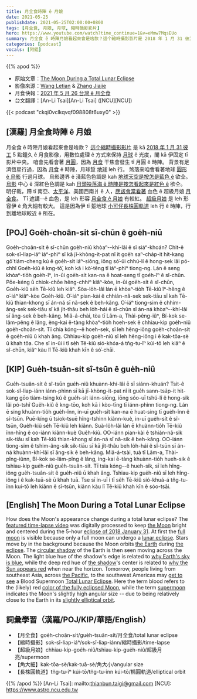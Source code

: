 ```yaml
---
title: 月全食時陣 ê 月娘
date: 2021-05-25
publishdate: 2021-05-25T02:00:00+0800
tags: [月全食, 月娘, 月球, 縮時攝影影片]
hero: https://www.youtube.com/watch?time_continue=1&v=eMmw7MqsEUo
summary: 月全食 ê 時陣月娘看起來會是啥款？這个縮時攝影影片是 2018 年 1 月 31 彼工 5 點鐘久 ê 月食影像。
categories: [podcast]
vocals: [阿錕]
---
```


{{% apod %}}

- 原始文章：[The Moon During a Total Lunar Eclipse](https://apod.nasa.gov/apod/ap210525.html)
- 影像來源：[Wang Letian](http://www.luckwlt.com/About%20Me.html) & [Zhang Jiajie](https://500px.com/p/zhangjiajie043?view=photos)
- 月食快報：[2021 年 5 月 26 台灣 ê 月全食](https://www.timeanddate.com/eclipse/in/taiwan/taipei)
- 台文翻譯：[An-Li Tsai][An-Li Tsai] ([NCU][NCU])

{{< podcast "ckqi0vclkqvqf098808t6uxy0" >}}

## [漢羅] 月全食時陣 ê 月娘

月全食 ê 時陣月娘看起來會是啥款？
[這个縮時攝影影片][featured time-lapse video] 是 kā [2018 年 1 月 31 彼工][eclipse of 2018 January 31] 5 點鐘久 ê 月食影像，用數位處理 ê 方式來保持 [月球][the Moon] ê 光度，閣 kā 伊固定 tī 影片中央。
咱會先看會著 [月圓][full moon]，因為 [月食][lunar eclipse] 干焦會發生 tī 月圓 ê 時陣。
背景有足濟恆星行過，因為 [月食][the eclipse] ê 時陣，月球踅 [地球][the Earth] leh 行。
煞落來咱會看著地球 [圓形 ê 烏影][circular shadow] 行過月球。
烏影邊界 ê 淺藍色色調是 kah [地球天空是按怎是藍色 ê][why Earth's sky is blue] 欲仝。
[烏影][the shadow] 中心 ê 深紅色色調是 kah [日頭袂落海 ê 時陣是按怎看起來是紅色 ê][why the Sun appears red] 欲仝。
明仔載，蹛 tī 南亞、[太平洋][the Pacific]、美國西南爿 ê 人，[應該會當看著][get to see] 血色 ê 超級月娘 [月全食][Total Lunar Eclipse]。
Tī 遮講--ê 血色，是 leh 形容 [月全食 ê 月娘][color of the fully eclipsed Moon] 有較紅。
[超級月娘][supermoon] 是 leh 形容伊 ê 角大細有較大。
這是因為伊 tī 踅地球 [小可仔長株圓軌道][slightly elliptical orbit] leh 行 ê 時陣，行到離地球較近 ê 所在。


## [POJ] Goe̍h-choân-si̍t sî-chūn ê goe̍h-niû

Goe̍h-choân-si̍t ê sî-chūn goe̍h-niû khòaⁿ--khí-lâi ē sī siáⁿ-khoán?
Chit-ê sok-sî-liap-iáⁿ iáⁿ-phìⁿ sī kā jī-khòng-it-pat nî it goe̍h saⁿ-cha̍p-it hit-kang gō͘ tiám-cheng kú ê goe̍h-si̍t iáⁿ-siōng, iōng só͘-ūi chhú-lí ê hong-sek lâi pó-chhî Goe̍h-kiû ê kng-tō͘, koh kā i kò͘-tēng tī iáⁿ-phìⁿ tiong-ng.
Lán ē seng khòaⁿ-tio̍h goe̍h-îⁿ, in-ūi goe̍h-si̍t kan-na ē hoat-seng tī goe̍h-îⁿ ê sî-chūn.
Pōe-kéng ū chiok-chōe hêng-chhiⁿ kiâⁿ-kòe, in-ūi goe̍h-si̍t ê sî-chūn, Goe̍h-kiû se̍h Tē-kiû leh kiâⁿ.
Sòa-lo̍h-lâi lán ē khòaⁿ-tio̍h Tē-kiû îⁿ-hêng ê o͘-iáⁿ kiâⁿ-kòe Goe̍h-kiû.
O͘-iáⁿ pian-kài ê chhián-nâ-sek sek-tiāu sī kah Tē-kiû thian-khong sī án-ná sī nâ-sek ê beh-kâng.
O͘-iáⁿ tiong-sim ê chhim-âng-sek sek-tiāu sī kā ji̍t-thâu beh lo̍h-hái ê sî-chūn sī án-ná khòaⁿ--khí-lâi sī âng-sek ê beh-kâng.
Miâ-á-chài, tòa tī Lâm-a, Thài-pêng-iûⁿ, Bí-kok se-lâm-pêng ê lâng, èng-kai ē-tàng khòaⁿ-tio̍h hoeh-sek ê chhiau-kip goe̍h-niû goe̍h-choân-si̍t.
Tī chia kóng--ê hoeh-sek, sī leh hêng-iông goe̍h-choân-si̍t ê goe̍h-niû ū khah âng.
Chhiau-kip goe̍h-niû sī leh hêng-iông i ê kak-tōa-sè ū khah tōa.
Che sī in-ūi i tī se̍h Tē-kiû sió-khóa-á tn̂g-tu-îⁿ kúi-tō leh kiâⁿ ê sî-chūn, kiâⁿ kàu lî Tē-kiû khah kīn ê só͘-chāi.


## [KIP] Gue̍h-tsuân-si̍t sî-tsūn ê gue̍h-niû

Gue̍h-tsuân-si̍t ê sî-tsūn gue̍h-niû khuànn-khí-lâi ē sī siánn-khuán?
Tsit-ê sok-sî-liap-iánn iánn-phìnn sī kā jī-khòng-it-pat nî it gue̍h sann-tsa̍p-it hit-kang gōo tiám-tsing kú ê gue̍h-si̍t iánn-siōng, iōng sóo-uī tshú-lí ê hong-sik lâi pó-tshî Gue̍h-kiû ê kng-tōo, koh kā i kòo-tīng tī iánn-phìnn tiong-ng.
Lán ē sing khuànn-tio̍h gue̍h-înn, in-uī gue̍h-si̍t kan-na ē huat-sing tī gue̍h-înn ê sî-tsūn.
Puē-kíng ū tsiok-tsuē hîng-tshinn kiânn-kuè, in-uī gue̍h-si̍t ê sî-tsūn, Gue̍h-kiû se̍h Tē-kiû leh kiânn.
Suà-lo̍h-lâi lán ē khuànn-tio̍h Tē-kiû înn-hîng ê oo-iánn kiânn-kuè Gue̍h-kiû.
OO-iánn pian-kài ê tshián-nâ-sik sik-tiāu sī kah Tē-kiû thian-khong sī án-ná sī nâ-sik ê beh-kâng.
OO-iánn tiong-sim ê tshim-âng-sik sik-tiāu sī kā ji̍t-thâu beh lo̍h-hái ê sî-tsūn sī án-ná khuànn-khí-lâi sī âng-sik ê beh-kâng.
Miâ-á-tsài, tuà tī Lâm-a, Thài-pîng-iûnn, Bí-kok se-lâm-pîng ê lâng, ìng-kai ē-tàng khuànn-tio̍h hueh-sik ê tshiau-kip gue̍h-niû gue̍h-tsuân-si̍t.
Tī tsia kóng--ê hueh-sik, sī leh hîng-iông gue̍h-tsuân-si̍t ê gue̍h-niû ū khah âng.
Tshiau-kip gue̍h-niû sī leh hîng-iông i ê kak-tuā-sè ū khah tuā.
Tse sī in-uī i tī se̍h Tē-kiû sió-khuá-á tn̂g-tu-înn kuí-tō leh kiânn ê sî-tsūn, kiânn kàu lî Tē-kiû khah kīn ê sóo-tsāi.



## [English] The Moon During a Total Lunar Eclipse

How does the Moon's appearance change during a total lunar eclipse?
The [featured time-lapse video][featured time-lapse video] was digitally processed to keep [the Moon][the Moon] bright and centered during the 5-hour [eclipse of 2018 January 31][eclipse of 2018 January 31].
At first the [full moon][full moon] is visible because only a full moon can undergo a [lunar eclipse][lunar eclipse].
Stars move by in the background because the Moon orbits [the Earth][the Earth] during [the eclipse][the eclipse].
The [circular shadow][circular shadow] of the Earth is then seen moving across the Moon.
The light blue hue of the shadow's edge is related to [why Earth's sky is blue][why Earth's sky is blue], while the deep red hue of [the shadow][the shadow]'s center is related to [why the Sun appears red][why the Sun appears red] when near the horizon.
Tomorrow, people living from southeast Asia, across [the Pacific][the Pacific], to the southwest Americas may [get to see][get to see] a Blood Supermoon [Total Lunar Eclipse][Total Lunar Eclipse].
Here the term blood refers to the (likely) red [color of the fully eclipsed Moon][color of the fully eclipsed Moon], while the term [supermoon][supermoon] indicates the Moon's slightly high angular size -- due to being relatively close to the Earth in its [slightly elliptical orbit][slightly elliptical orbit].

## 詞彙學習（漢羅/POJ/KIP/華語/English）

- 【月全食】goe̍h-choân-si̍t/gue̍h-tsuân-si̍t/月全食/total lunar eclipse
- 【縮時攝影】sok-sî-liap-iáⁿ/sok-sî-liap-iánn/縮時攝影/time-lapse
- 【超級月娘】chhiau-kip-goe̍h-niû/tshiau-kip-gue̍h-niû/超級月亮/supermoon
- 【角大細】kak-tōa-sè/kak-tuā-sè/角大小/angular size
- 【長株圓軌道】tn̂g-tu-îⁿ kúi-tō/tn̂g-tu-înn kúi-tō/橢圓軌道/elliptical orbit


{{% /apod %}}
[An-Li Tsai]: mailto:thianbun.taigi@gmail.com
[NCU]: https://www.astro.ncu.edu.tw

[copyright]: https://apod.nasa.gov/apod/fap/lib/about_apod.html#srapply

[featured time-lapse video]:https://www.facebook.com/100014047116160/posts/1122740291537531/
[the Moon]:https://solarsystem.nasa.gov/moons/earths-moon/overview/
[eclipse of 2018 January 31]:https://www.facebook.com/media/set/?vanity=APOD.Sky&set=a.1335601106544105
[full moon]:https://apod.nasa.gov/apod/ap160201.html
[lunar eclipse]:https://apod.nasa.gov/apod/ap190120.html
[the Earth]:https://solarsystem.nasa.gov/planets/earth/overview/
[the eclipse]:https://apod.nasa.gov/apod/ap180128.html
[circular shadow]:https://apod.nasa.gov/apod/ap190126.html
[why Earth's sky is blue]:https://spaceplace.nasa.gov/blue-sky/en/
[the shadow]:https://svs.gsfc.nasa.gov/4903
[why the Sun appears red]:http://thesafarisource.com/why-is-the-sun-red-at-sunset/
[the Pacific]:https://en.wikipedia.org/wiki/Pacific_Ocean
[get to see]:https://c.tadst.com/gfx/eclipses2/20210526/anim2d-380.mp4
[Total Lunar Eclipse]:https://svs.gsfc.nasa.gov/4902
[color of the fully eclipsed Moon]:https://apod.nasa.gov/apod/ap201111.html
[supermoon]:https://www.timeanddate.com/astronomy/moon/super-full-moon.html
[slightly elliptical orbit]:https://science.nasa.gov/science-red/s3fs-public/atoms/files/perigee.jpg
